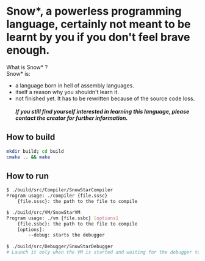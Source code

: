 # Snow*, a powerless programming language, certainly not meant to be learnt by you if you don't feel brave enough.

What is Snow* ?<br>
Snow* is:
  - a language born in hell of assembly languages.
  - itself a reason why you shouldn't learn it.
  - not finished yet. It has to be rewritten because of the source code loss.
<br><br>
**_If you still find yourself interested in learning this language, please contact the creator for further information._**


## How to build

```bash
mkdir build; cd build
cmake .. && make
```

## How to run

```bash
$ ./build/src/Compiler/SnowStarCompiler
Program usage: ./compiler {file.sssc}
	{file.sssc}: the path to the file to compile

$ ./build/src/VM/SnowStarVM
Program usage: ./vm {file.ssbc} [options]
	{file.ssbc}: the path to the file to compile
	[options]:
		--debug: starts the debugger
		
$ ./build/src/Debugger/SnowStarDebugger
# Launch it only when the VM is started and waiting for the debugger to start
```

